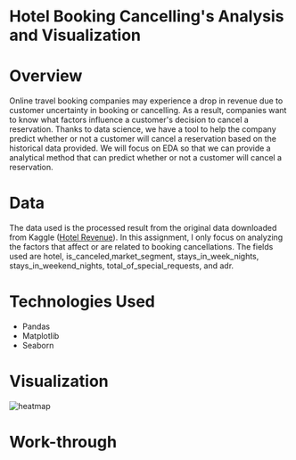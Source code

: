# Hotel Booking Cancelling's Analysis and Visualization
# Overview
Online travel booking companies may experience a drop in revenue due to customer uncertainty in booking or cancelling. As a result, companies want to know what factors influence a customer's decision to cancel a reservation. Thanks to data science, we have a tool to help the company predict whether or not a customer will cancel a reservation based on the historical data provided. We will focus on EDA so that we can provide a analytical method that can predict whether or not a customer will cancel a reservation.

# Data
The data used is the processed result from the original data downloaded from Kaggle ([Hotel Revenue](https://www.kaggle.com/datasets/govindkrishnadas/hotel-revenue)). In this assignment, I only focus on analyzing the factors that affect or are related to booking cancellations. The fields used are hotel, is_canceled,market_segment,  stays_in_week_nights, stays_in_weekend_nights, total_of_special_requests, and adr.

# Technologies Used
* Pandas
* Matplotlib
* Seaborn

# Visualization

![heatmap](https://user-images.githubusercontent.com/122539964/230697518-b24ca329-8021-4f98-b6d1-65ad652caa69.png)

# Work-through
